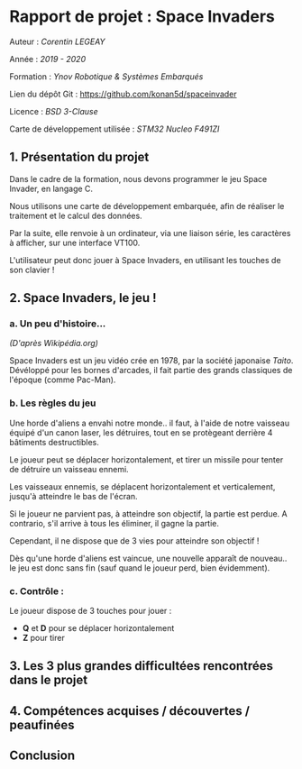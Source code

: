 # Rapport de projet : Space Invaders

Auteur : *Corentin LEGEAY*

Année : *2019 - 2020*

Formation : *Ynov Robotique & Systèmes Embarqués*

Lien du dépôt Git : https://github.com/konan5d/spaceinvader

Licence : *BSD 3-Clause*

Carte de développement utilisée : *STM32 Nucleo F491ZI*

## 1. Présentation du projet

Dans le cadre de la formation, nous devons programmer le jeu Space Invader, en langage C. 

Nous utilisons une carte de développement embarquée, afin de réaliser le traitement et le calcul des données.

Par la suite, elle renvoie à un ordinateur, via une liaison série, les caractères à afficher, sur une interface VT100.

L'utilisateur peut donc jouer à Space Invaders, en utilisant les touches de son clavier !

## 2. Space Invaders, le jeu !

### a. Un peu d'histoire... 

*(D'après Wikipédia.org)*

Space Invaders est un jeu vidéo crée en 1978, par la société japonaise *Taito*. Dévéloppé pour les bornes d'arcades, il fait partie des grands classiques de l'époque (comme Pac-Man).

### b. Les règles du jeu 

Une horde d'aliens a envahi notre monde.. il faut, à l'aide de notre vaisseau équipé d'un canon laser, les détruires, tout en se protègeant derrière 4 bâtiments destructibles. 

Le joueur peut se déplacer horizontalement, et tirer un missile pour tenter de détruire un vaisseau ennemi.

Les vaisseaux ennemis, se déplacent horizontalement et verticalement, jusqu'à atteindre le bas de l'écran. 

Si le joueur ne parvient pas, à atteindre son objectif, la partie est perdue. 
A contrario, s'il arrive à tous les éliminer, il gagne la partie.

Cependant, il ne dispose que de 3 vies pour atteindre son objectif !

Dès qu'une horde d'aliens est vaincue, une nouvelle apparaît de nouveau.. le jeu est donc sans fin (sauf quand le joueur perd, bien évidemment).

### c. Contrôle :

Le joueur dispose de 3 touches pour jouer :
* **Q** et **D** pour se déplacer horizontalement 
* **Z** pour tirer 


## 3. Les 3 plus grandes difficultées rencontrées dans le projet

## 4. Compétences acquises / découvertes / peaufinées 

## Conclusion